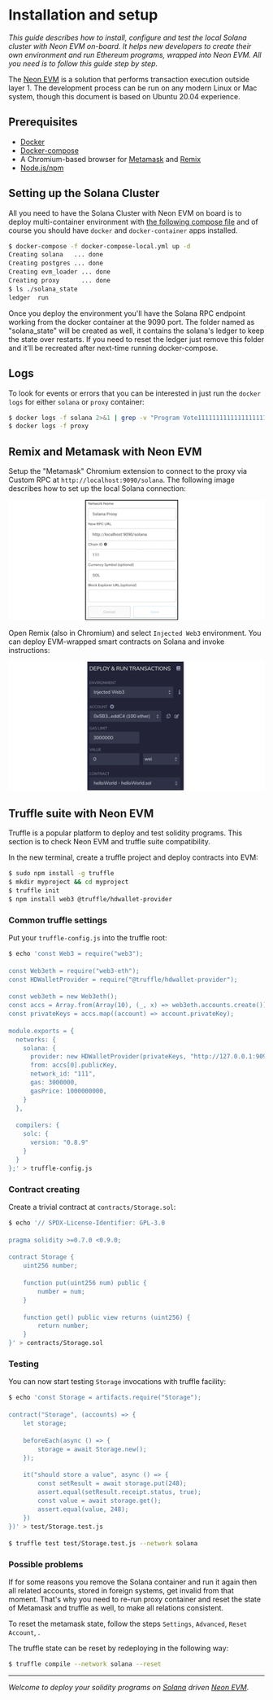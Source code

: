 # Installation and setup

*This guide describes how to install, configure and test the local Solana cluster with Neon EVM on-board. It helps new developers to create their own environment and run Ethereum programs, wrapped into Neon EVM. All you need is to follow this guide step by step.*

The [Neon EVM](https://neon-labs.org/) is a solution that performs transaction execution outside layer 1. The development process can be run on any modern Linux or Mac system, though this document is based on Ubuntu 20.04 experience.

## Prerequisites

* [Docker](https://docs.docker.com/engine/install/ubuntu/)
* [Docker-compose](https://docs.docker.com/compose/install/)
* A Chromium-based browser for [Metamask](https://metamask.io/) and [Remix](https://remix.ethereum.org/)
* [Node.js/npm](https://www.w3schools.com/nodejs/nodejs_npm.asp)

## Setting up the Solana Cluster

All you need to have the Solana Cluster with Neon EVM on board is to deploy multi-container environment with [the following compose file](docker-compose-local.yml) and of course you should have `docker` and `docker-container` apps installed.

```sh
$ docker-compose -f docker-compose-local.yml up -d
Creating solana   ... done
Creating postgres ... done
Creating evm_loader ... done
Creating proxy      ... done
$ ls ./solana_state
ledger  run
```

Once you deploy the environment you'll have the Solana RPC endpoint working from the docker container at the 9090 port. 
The folder named as "solana_state" will be created as well, it contains the solana's ledger to keep the state over restarts. If you need to reset the ledger just remove this folder and it'll be recreated after next-time running docker-compose.

## Logs

To look for events or errors that you can be interested in just run the `docker logs` for either `solana` or `proxy` container:

```sh 
$ docker logs -f solana 2>&1 | grep -v "Program Vote111111111111111111111111111111111111111"
$ docker logs -f proxy
```

## Remix and Metamask with Neon EVM

Setup the "Metamask" Chromium extension to connect to the proxy via Custom RPC at `http://localhost:9090/solana`. The following image describes how to set up the local Solana connection:  

<div class='neon-img-box-300' style={{textAlign: 'center'}}>  

![](./img/cluster-install-1.png)

</div>

Open Remix (also in Chromium) and select `Injected Web3` environment. You can deploy EVM-wrapped smart contracts on Solana and invoke instructions:  

<div class='neon-img-box-300' style={{textAlign: 'center'}}>  

![](./img/cluster-install-2.png)

</div>



## Truffle suite with Neon EVM

Truffle is a popular platform to deploy and test solidity programs. This section is to check Neon EVM and truffle suite compatibility.

In the new terminal, create a truffle project and deploy contracts into EVM:

```sh
$ sudo npm install -g truffle
$ mkdir myproject && cd myproject
$ truffle init
$ npm install web3 @truffle/hdwallet-provider
```

### Common truffle settings

Put your `truffle-config.js` into the truffle root:

```sh
$ echo 'const Web3 = require("web3");

const Web3eth = require("web3-eth");
const HDWalletProvider = require("@truffle/hdwallet-provider");

const web3eth = new Web3eth();
const accs = Array.from(Array(10), (_, x) => web3eth.accounts.create());
const privateKeys = accs.map((account) => account.privateKey);

module.exports = {
  networks: {
    solana: {
      provider: new HDWalletProvider(privateKeys, "http://127.0.0.1:9090/solana"),
      from: accs[0].publicKey,
      network_id: "111",
      gas: 3000000,
      gasPrice: 1000000000,
    }
  },

  compilers: {
    solc: {
      version: "0.8.9"
    }
  }
};' > truffle-config.js
```

### Contract creating

Create a trivial contract at `contracts/Storage.sol`:

```sh
$ echo '// SPDX-License-Identifier: GPL-3.0

pragma solidity >=0.7.0 <0.9.0;

contract Storage {
    uint256 number;

    function put(uint256 num) public {
        number = num;
    }

    function get() public view returns (uint256) {
        return number;
    }
}' > contracts/Storage.sol
```

### Testing

You can now start testing `Storage` invocations with truffle facility:

```sh
$ echo 'const Storage = artifacts.require("Storage");

contract("Storage", (accounts) => {
    let storage;

    beforeEach(async () => {
        storage = await Storage.new();
    });

    it("should store a value", async () => {
        const setResult = await storage.put(248);
        assert.equal(setResult.receipt.status, true);
        const value = await storage.get();
        assert.equal(value, 248);
    })
})' > test/Storage.test.js

$ truffle test test/Storage.test.js --network solana
```

### Possible problems

If for some reasons you remove the Solana container and run it again then all related accounts, stored in foreign systems, get invalid from that moment. That's why you need to re-run proxy container and reset the state of Metamask and truffle as well, to make all relations consistent.

To reset the metamask state, follow the steps `Settings`, `Advanced`, `Reset Account`, .

The truffle state can be reset by redeploying in the following way:

```sh
$ truffle compile --network solana --reset
```

---

*Welcome to deploy your solidity programs on [Solana](https://solana.com) driven [Neon EVM](https://neon-labs.org/)*.
